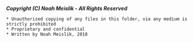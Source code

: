 
 ***Copyright (C) Noah Meislik - All Rights Reserved***
 ```
 * Unauthorized copying of any files in this folder, via any medium is strictly prohibited
 * Proprietary and confidential
 * Written by Noah Meislik, 2018
 ```


